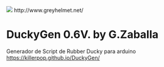 <img src="https://1.bp.blogspot.com/-lV0q_RogHz0/XyhioZEr6yI/AAAAAAAACog/aUBE3KRem1IA3y03-I5sYSLCWA_ZsHJcwCLcBGAsYHQ/s640/dfbcbdf.png" />
http://www.greyhelmet.net/ 

# DuckyGen 0.6V. by G.Zaballa 
Generador de Script de Rubber Ducky para arduino
https://killerpop.github.io/DuckyGen/
